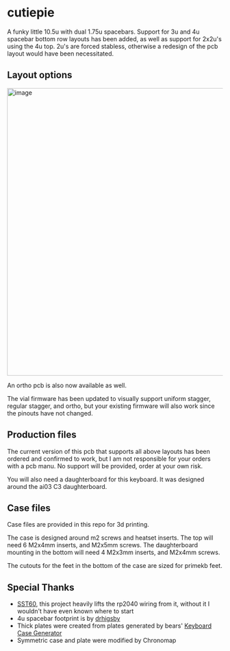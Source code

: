 # cutiepie
A funky little 10.5u with dual 1.75u spacebars. Support for 3u and 4u spacebar bottom row layouts has been added, as well as support for 2x2u's using the 4u top. 2u's are forced stabless, otherwise a redesign of the pcb layout would have been necessitated.

## Layout options
<img width="670" alt="image" src="https://user-images.githubusercontent.com/2542062/228435606-0b39249d-82b1-4044-99c2-dcd5d46f7e26.png">

An ortho pcb is also now available as well.

The vial firmware has been updated to visually support uniform stagger, regular stagger, and ortho, but your existing firmware will also work since the pinouts have not changed.


## Production files
The current version of this pcb that supports all above layouts has been ordered and confirmed to work, but I am not responsible for your orders with a pcb manu. No support will be provided, order at your own risk.

You will also need a daughterboard for this keyboard. It was designed around the ai03 C3 daughterboard.

## Case files
Case files are provided in this repo for 3d printing.

The case is designed around m2 screws and heatset inserts. The top will need 6 M2x4mm inserts, and M2x5mm screws. The daughterboard mounting in the bottom will need 4 M2x3mm inserts, and M2x4mm screws.

The cutouts for the feet in the bottom of the case are sized for primekb feet.

## Special Thanks
- [SST60](https://github.com/dededecline/SST60), this project heavily lifts the rp2040 wiring from it, without it I wouldn't have even known where to start
- 4u spacebar footprint is by [drhigsby](https://github.com/drhigsby)
- Thick plates were created from plates generated by bears' [Keyboard Case Generator](https://github.com/gleorepo/Keyboard-Case-Generator)
- Symmetric case and plate were modified by Chronomap
